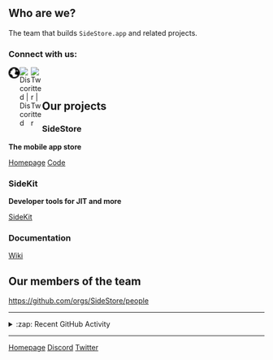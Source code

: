 <!-- 
Docs: How to use GitHub README and actions to auto-generate embedded content.
https://github.com/anuraghazra/github-readme-stats
https://www.youtube.com/watch?v=n6d4KHSKqGk
https://github.com/rahuldkjain/github-profile-readme-generator
 -->

## Who are we?

The team that builds `SideStore.app` and related projects.

### Connect with us:

<!--
[![Website](https://img.shields.io/website?label=sidestore.io&style=for-the-badge&url=https://sidestore.io)](https://sidestore.io)
[![Twitter Follow](https://img.shields.io/twitter/follow/sidestore_io?color=1DA1F2&logo=twitter&style=for-the-badge)](https://twitter.com/intent/follow?original_referer=https%3A%2F%2Fgithub.com%2Fsidestore&screen_name=sidestore)
[![GitHub Followers](https://img.shields.io/github/followers/sidestore?style=for-the-badge)]()
[![GitHub Sponsors](https://img.shields.io/github/sponsors/sidestore?style=for-the-badge
)]() 
-->

[<img align="left" alt="sidestore.io" width="22px" src="https://raw.githubusercontent.com/iconic/open-iconic/master/svg/globe.svg" />][website]
[<img align="left" alt="Discord | Discord" width="22px" src="https://cdn.jsdelivr.net/npm/simple-icons@v3/icons/discord.svg" />][discord]
[<img align="left" alt="Twitter | Twitter" width="22px" src="https://cdn.jsdelivr.net/npm/simple-icons@v3/icons/twitter.svg" />][twitter]

<br />
<br />

## Our projects

### SideStore

__The mobile app store__

[Homepage][website]
[Code][git.sidestore]

### SideKit

__Developer tools for JIT and more__

[SideKit][git.sidekit]

### Documentation

[Wiki][wiki]

## Our members of the team

https://github.com/orgs/SideStore/people

---

<details>
  <summary>:zap: Recent GitHub Activity</summary>

<!--START_SECTION:activity-->
1. 🗣 Commented on [#813](https://github.com/SideStore/SideStore/issues/813) in [SideStore/SideStore](https://github.com/SideStore/SideStore)
2. 🗣 Commented on [#790](https://github.com/SideStore/SideStore/issues/790) in [SideStore/SideStore](https://github.com/SideStore/SideStore)
3. ❗️ Closed issue [#790](https://github.com/SideStore/SideStore/issues/790) in [SideStore/SideStore](https://github.com/SideStore/SideStore)
4. 🗣 Commented on [#813](https://github.com/SideStore/SideStore/issues/813) in [SideStore/SideStore](https://github.com/SideStore/SideStore)
5. ❗️ Closed issue [#813](https://github.com/SideStore/SideStore/issues/813) in [SideStore/SideStore](https://github.com/SideStore/SideStore)
6. 🎉 Merged PR [#794](https://github.com/SideStore/SideStore/pull/794) in [SideStore/SideStore](https://github.com/SideStore/SideStore)
7. 🗣 Commented on [#794](https://github.com/SideStore/SideStore/issues/794) in [SideStore/SideStore](https://github.com/SideStore/SideStore)
8. 🗣 Commented on [#794](https://github.com/SideStore/SideStore/issues/794) in [SideStore/SideStore](https://github.com/SideStore/SideStore)
9. 💪 Opened PR [#6](https://github.com/SideStore/AltSign/pull/6) in [SideStore/AltSign](https://github.com/SideStore/AltSign)
10. 🗣 Commented on [#813](https://github.com/SideStore/SideStore/issues/813) in [SideStore/SideStore](https://github.com/SideStore/SideStore)
11. 🗣 Commented on [#813](https://github.com/SideStore/SideStore/issues/813) in [SideStore/SideStore](https://github.com/SideStore/SideStore)
12. ❗️ Opened issue [#813](https://github.com/SideStore/SideStore/issues/813) in [SideStore/SideStore](https://github.com/SideStore/SideStore)
13. 🗣 Commented on [#806](https://github.com/SideStore/SideStore/issues/806) in [SideStore/SideStore](https://github.com/SideStore/SideStore)
14. 🗣 Commented on [#812](https://github.com/SideStore/SideStore/issues/812) in [SideStore/SideStore](https://github.com/SideStore/SideStore)
15. 🗣 Commented on [#812](https://github.com/SideStore/SideStore/issues/812) in [SideStore/SideStore](https://github.com/SideStore/SideStore)
16. 💪 Opened PR [#812](https://github.com/SideStore/SideStore/pull/812) in [SideStore/SideStore](https://github.com/SideStore/SideStore)
17. ❗️ Closed issue [#811](https://github.com/SideStore/SideStore/issues/811) in [SideStore/SideStore](https://github.com/SideStore/SideStore)
18. 🗣 Commented on [#811](https://github.com/SideStore/SideStore/issues/811) in [SideStore/SideStore](https://github.com/SideStore/SideStore)
19. ❗️ Opened issue [#811](https://github.com/SideStore/SideStore/issues/811) in [SideStore/SideStore](https://github.com/SideStore/SideStore)
20. 🗣 Commented on [#337](https://github.com/SideStore/SideStore/issues/337) in [SideStore/SideStore](https://github.com/SideStore/SideStore)
<!--END_SECTION:activity-->

</details>

---

[Homepage][patreon] [Discord][discord] [Twitter][twitter]

<!--
- [Patreon][patreon]
- [OpenCollective][opencollective]
- [YouTube][youtube]
-->

[website]: https://sidestore.io
[wiki]: https://wiki.sidestore.io
[twitter]: https://twitter.com/sidestore_io
[discord]: https://discord.gg/sidestore-949183273383395328
[youtube]: https://youtube.com/TODO
[patreon]: https://www.patreon.com/SideStore
[opencollective]: https://opencollective.com/TODO
[git.sidestore]: https://github.com/SideStore/SideStore/
[git.sidekit]: https://github.com/SideStore/SideKit

